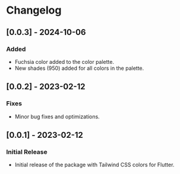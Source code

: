 # Changelog

## [0.0.3] - 2024-10-06
### Added
- Fuchsia color added to the color palette.
- New shades (950) added for all colors in the palette.

## [0.0.2] - 2023-02-12
### Fixes
- Minor bug fixes and optimizations.

## [0.0.1] - 2023-02-12
### Initial Release
- Initial release of the package with Tailwind CSS colors for Flutter.
